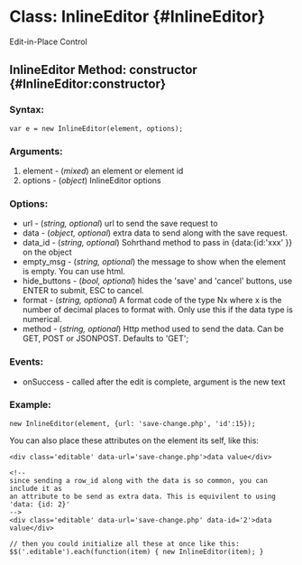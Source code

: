 Class: InlineEditor {#InlineEditor}
===================================
Edit-in-Place Control

InlineEditor Method: constructor {#InlineEditor:constructor}
-------------------------------------------------------------

### Syntax:
	var e = new InlineEditor(element, options);

### Arguments:

1. element - (*mixed*) an element or element id
2. options - (*object*) InlineEditor options

### Options:
* url			- (*string, optional*) url to send the save request to
* data			- (*object, optional*) extra data to send along with the save request.
* data_id		- (*string, optional*) Sohrthand method to pass in {data:{id:'xxx' }} on the object
* empty_msg		- (*string, optional*) the message to show when the element is empty. You can use html.
* hide_buttons	- (*bool, optional*) hides the 'save' and 'cancel' buttons, use ENTER to submit, ESC to cancel.
* format		- (*string, optional*) A format code of the type Nx where x is the number of decimal places to format with. Only use this if the data type is numerical.
* method		- (*string, optional*) Http method used to send the data. Can be GET, POST or JSONPOST. Defaults to 'GET';

### Events:

* onSuccess	- called after the edit is complete, argument is the new text

### Example:
	new InlineEditor(element, {url: 'save-change.php', 'id':15});
	
You can also place these attributes on the element its self, like this:
	
	<div class='editable' data-url='save-change.php'>data value</div>
	
	<!-- 
	since sending a row_id along with the data is so common, you can include it as 
	an attribute to be send as extra data. This is equivilent to using 'data: {id: 2}'
	-->
	<div class='editable' data-url='save-change.php' data-id='2'>data value</div>

	// then you could initialize all these at once like this:
	$$('.editable').each(function(item) { new InlineEditor(item); }
	